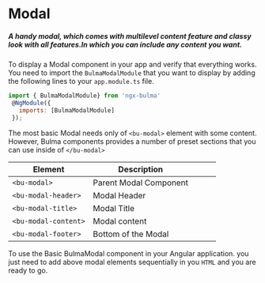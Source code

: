 # Modal

##### A handy modal, which comes with multilevel content feature and classy look with all features.In which you can include any content you want.

To display a Modal component in your app and verify that everything works.
You need to import the `BulmaModalModule` that you want to display by adding the following lines to your `app.module.ts` file.

```javascript
import { BulmaModalModule} from 'ngx-bulma'
 @NgModule({
   imports: [BulmaModalModule]
 });
```

The most basic Modal needs only of `<bu-modal>` element with some content. However, Bulma components provides a number of preset sections that you can use inside of `</bu-modal>`

| Element              | Description            |     |     |     |
| -------------------- | ---------------------- | --- | --- | --- |
| `<bu-modal>`         | Parent Modal Component |     |     |     |
| `<bu-modal-header>`  | Modal Header           |     |     |     |
| `<bu-modal-title>`   | Modal Title            |     |     |     |
| `<bu-modal-content>` | Modal content          |     |     |     |
| `<bu-modal-footer>`  | Bottom of the Modal    |     |     |     |

To use the Basic BulmaModal component in your Angular application.
you just need to add above modal elements sequentially in you `HTML` and you are ready to go.
